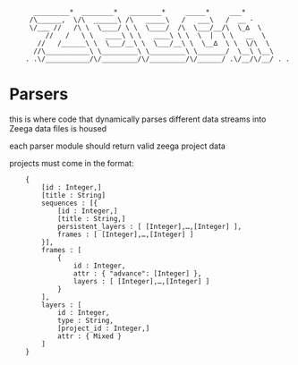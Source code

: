           _________*  ________*   ________*     _____*     ___*           
         /\______,  \/\  ______\ /\   _____\   /   ___\   /  __ -         
         \/___ //   /\ \  \____/ \ \  \____/  /\  \___/__/\  \_∆  \       
             //   /   \ \   ____\ \ \   ____\ \ \  \  |  \ \   __  \      
           //   /______\ \  \___/__\ \  \___/__\ \  \__∆  \ \  \/\  \     
          //\___________\ \_________\ \_________\ \_______/  \__\ \__\    
        . .\/___________/\/_________/\/_________/\/______/ .\/__/\/__/ . .


# Parsers

this is where code that dynamically parses different data streams into Zeega data files is housed

each parser module should return valid zeega project data

projects must come in the format:

        {
            [id : Integer,]
            [title : String]
            sequences : [{
                [id : Integer,]
                [title : String,]
                persistent_layers : [ [Integer],…,[Integer] ],
                frames : [ [Integer],…,[Integer] ]
            }],
            frames : [
                {
                    id : Integer,
                    attr : { "advance": [Integer] },
                    layers : [ [Integer],…,[Integer] ]
                }
            ],
            layers : [
                id : Integer,
                type : String,
                [project_id : Integer,]
                attr : { Mixed }
            ]
        }